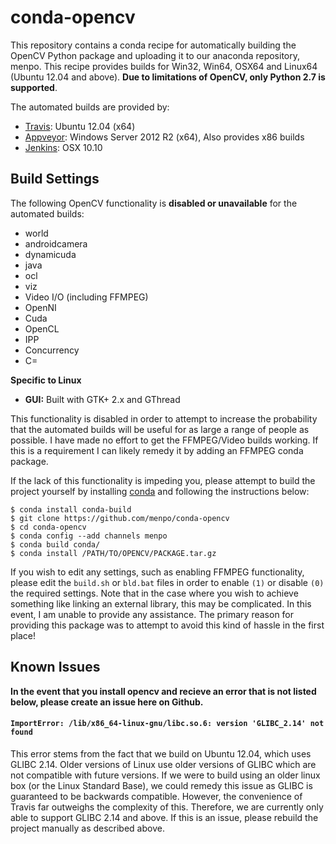conda-opencv
============
This repository contains a conda recipe for automatically building the OpenCV Python package and uploading it to our anaconda repository, menpo. This recipe provides builds for Win32, Win64, OSX64 and Linux64 (Ubuntu 12.04 and above). **Due to limitations of OpenCV, only Python 2.7 is supported**.

The automated builds are provided by:

  - [Travis](https://travis-ci.org/menpo/conda-opencv): Ubuntu 12.04 (x64)
  - [Appveyor](https://ci.appveyor.com/project/jabooth/conda-opencv): Windows Server 2012 R2 (x64), Also provides x86 builds
  - [Jenkins](http://jenkins.menpo.org/job/conda-opencv/): OSX 10.10

Build Settings
--------------
The following OpenCV functionality is **disabled or unavailable** for the automated builds:

  - world
  - androidcamera 
  - dynamicuda
  - java 
  - ocl
  - viz
  - Video I/O (including FFMPEG)
  - OpenNI
  - Cuda
  - OpenCL
  - IPP
  - Concurrency
  - C=

**Specific to Linux**
  - **GUI:** Built with GTK+ 2.x and GThread

This functionality is disabled in order to attempt to increase the probability that the automated builds will be useful for as large a range of people as possible. I have made no effort to get the FFMPEG/Video builds working. If this is a requirement I can likely remedy it by adding an FFMPEG conda package.

If the lack of this functionality is impeding you, please attempt to build the project yourself by installing [conda](http://conda.pydata.org/miniconda.html) and following the instructions below:

```
$ conda install conda-build
$ git clone https://github.com/menpo/conda-opencv
$ cd conda-opencv 
$ conda config --add channels menpo
$ conda build conda/
$ conda install /PATH/TO/OPENCV/PACKAGE.tar.gz
```

If you wish to edit any settings, such as enabling FFMPEG functionality, please edit the `build.sh` or `bld.bat` files in order to enable `(1)` or disable `(0)` the required settings. Note that in the case where you wish to achieve something like linking an external library, this may be complicated. In this event, I am unable to provide any assistance. The primary reason for providing this package was to attempt to avoid this kind of hassle in the first place!

Known Issues
------------
**In the event that you install opencv and recieve an error that is not listed below, please create an issue here on Github.**

#### `ImportError: /lib/x86_64-linux-gnu/libc.so.6: version 'GLIBC_2.14' not found`
This error stems from the fact that we build on Ubuntu 12.04, which uses GLIBC 2.14. Older versions of Linux use older versions of GLIBC which are not compatible with future versions. If we were to build using an older linux box (or the Linux Standard Base), we could remedy this issue as GLIBC is guaranteed to be backwards compatible. However, the convenience of Travis far outweighs the complexity of this. Therefore, we are currently only able to support GLIBC 2.14 and above. If this is an issue, please rebuild the project manually as described above.
